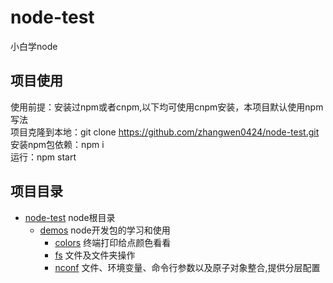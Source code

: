 # node-test
小白学node

## 项目使用
使用前提：安装过npm或者cnpm,以下均可使用cnpm安装，本项目默认使用npm写法  
项目克隆到本地：git clone https://github.com/zhangwen0424/node-test.git  
安装npm包依赖：npm i   
运行：npm start  

## 项目目录
- [node-test](https://github.com/zhangwen0424/node-test "node-test") node根目录
    - [demos](https://github.com/zhangwen0424/node-test/tree/master/demos) node开发包的学习和使用
        - [colors](https://github.com/zhangwen0424/node-test/blob/master/demos/colors.js) 终端打印给点颜色看看
        - [fs](https://github.com/zhangwen0424/node-test/blob/master/demos/fs.js) 文件及文件夹操作
        - [nconf](https://github.com/zhangwen0424/node-test/blob/master/demos/nconf.js) 文件、环境变量、命令行参数以及原子对象整合,提供分层配置










